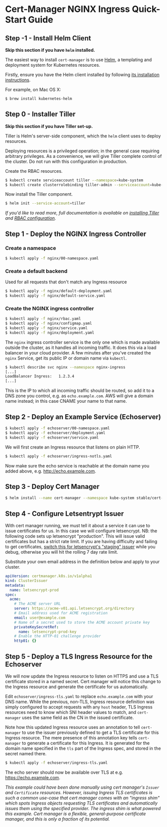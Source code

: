 # Cert-Manager NGINX Ingress Quick-Start Guide

## Step -1 - Install Helm Client
**Skip this section if you have `helm` installed.**

The easiest way to install `cert-manager` is to use [Helm](https://github.com/kubernetes/helm), a templating and deployment system for Kubernetes resources.

Firstly, ensure you have the Helm client installed by following [its installation instructions](https://github.com/kubernetes/helm/blob/master/docs/install.md).

For example, on Mac OS X:
```bash
$ brew install kubernetes-helm
```


## Step 0 - Installer Tiller
**Skip this section if you have Tiller set-up.**

Tiller is Helm's server-side component, which the `helm` client uses to deploy resources.

Deploying resources is a privileged operation; in the general case requiring arbitrary privileges. As a convenience, we will give Tiller complete control of the cluster. Do not run with this configuration in production.

Create the RBAC resources.

```bash
$ kubectl create serviceaccount tiller --namespace=kube-system
$ kubectl create clusterrolebinding tiller-admin --serviceaccount=kube-system:tiller --clusterrole=cluster-admin
```

Now install the Tiller component.

```bash
$ helm init --service-account=tiller
```

*If you'd like to read more, full documentation is available on [installing Tiller](https://github.com/kubernetes/helm/blob/master/docs/install.md) and [RBAC configuration](https://github.com/kubernetes/helm/blob/master/docs/rbac.md).*


## Step 1 - Deploy the NGINX Ingress Controller
### Create a namespace
```bash
$ kubectl apply -f nginx/00-namespace.yaml
```

### Create a default backend
Used for all requests that don't match any Ingress resource

```bash
$ kubectl apply -f nginx/default-deployment.yaml
$ kubectl apply -f nginx/default-service.yaml
```

### Create the NGINX ingress controller
```bash
$ kubectl apply -f nginx/rbac.yaml
$ kubectl apply -f nginx/configmap.yaml
$ kubectl apply -f nginx/service.yaml
$ kubectl apply -f nginx/deployment.yaml
```

The `nginx` ingress controller service is the only one which is made available outside the cluster, as it handles all incoming traffic. It does this via a load balancer in your cloud provider. A few minutes after you've created the `nginx` Service, get its public IP or domain name via `kubectl`.

```bash
$ kubectl describe svc nginx --namespace nginx-ingress
[...]
LoadBalancer Ingress:   1.2.3.4
[...]
```

This is the IP to which all incoming traffic should be routed, so add it to a DNS zone you control, e.g. as `echo.example.com`. AWS will give a domain name instead; in this case CNAME your name to that name.


## Step 2 - Deploy an Example Service (Echoserver)
```bash
$ kubectl apply -f echoserver/00-namespace.yaml
$ kubectl apply -f echoserver/deployment.yaml
$ kubectl apply -f echoserver/service.yaml
```

We will first create an Ingress resource that listens on plain HTTP.

```bash
$ kubectl apply -f echoserver/ingress-notls.yaml
```

Now make sure the echo service is reachable at the domain name you added above, e.g. http://echo.example.com.


## Step 3 - Deploy Cert Manager
```bash
$ helm install --name cert-manager --namespace kube-system stable/cert-manager
```

## Step 4 - Configure Letsentrypt Issuer

With cert manager running, we must tell it about a service it can use to issue certificates for us. In this case we will configure letsencrypt. NB: the following code sets up letsencrypt "production". This will issue valid certificates but has a strict rate limit. If you are having difficulty and failing to get certificates, [switch this for letsencrypt's "staging" issuer](https://github.com/jetstack/cert-manager/blob/master/docs/user-guides/acme-http-validation.md) while you debug, otherwise you will hit the rolling 7 day rate limit.

Substitute your own email address in the definition below and apply to your cluster.

```yaml
apiVersion: certmanager.k8s.io/v1alpha1
kind: ClusterIssuer
metadata:
  name: letsencrypt-prod
spec:
  acme:
    # The ACME server URL
    server: https://acme-v01.api.letsencrypt.org/directory
    # Email address used for ACME registration
    email: user@example.com
    # Name of a secret used to store the ACME account private key
    privateKeySecretRef:
      name: letsencrypt-prod-key
    # Enable the HTTP-01 challenge provider
    http01: {}
```

## Step 5 - Deploy a TLS Ingress Resource for the Echoserver
We will now update the Ingress resource to listen on HTTPS and use a TLS certificate stored in a named secret. Cert manager will notice this change to the Ingress resource and generate the certificate for us automatically.

Edit `echoserver/ingress-tls.yaml` to replace `echo.example.com` with your DNS name. While the previous, non-TLS, Ingress resource definition was simply configured to accept requests with any `host` header, TLS Ingress resources need to know which SNI header values to match, and `cert-manager` uses the same field as the CN in the issued certificate.

Note how this updated Ingress resource uses an annotation to tell `cert-manager` to use the issuer previously defined to get a TLS certificate for this Ingress resource. The mere presence of this annotation key tells `cert-manager` to generate a certificate for this Ingress. It is generated for the domain name specified in the `tls` part of the Ingress spec, and stored in the secret named there.

```bash
$ kubectl apply -f echoserver/ingress-tls.yaml
```

The echo server should now be available over TLS at e.g. https://echo.example.com.

*This example could have been done manually using cert manager's `Issuer` and `Certificate` resources. However, issuing Ingress TLS certificates is such a common use-case that cert manager comes with an "ingress shim" which spots Ingress objects requesting TLS certificates and automatically issues them using the specified provider. The ingress shim is what powered this example. Cert manager is a flexible, general-purpose certificate manager, and this is only a fraction of its potential.*
